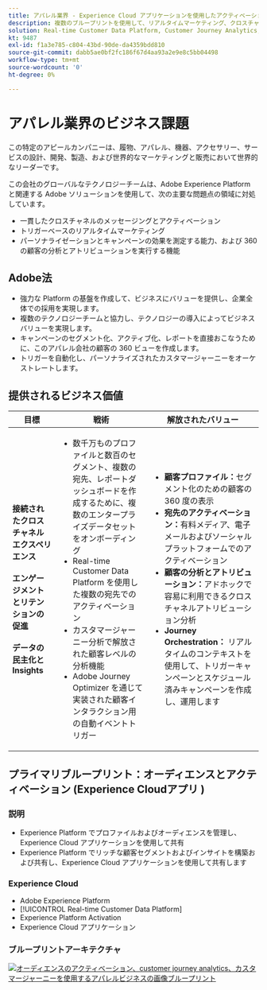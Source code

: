 ```yaml
---
title: アパレル業界 - Experience Cloud アプリケーションを使用したアクティベーション
description: 複数のブループリントを使用して、リアルタイムマーケティング、クロスチャネルアクティベーション、およびクロスチャネル分析を有効にしました。
solution: Real-time Customer Data Platform, Customer Journey Analytics, Journey Orchestration
kt: 9487
exl-id: f1a3e785-c804-43bd-90de-da4359bdd810
source-git-commit: dabb5ae0bf2fc186f67d4aa93a2e9e8c5bb04498
workflow-type: tm+mt
source-wordcount: '0'
ht-degree: 0%

---
```


# アパレル業界のビジネス課題

この特定のアピールカンパニーは、履物、アパレル、機器、アクセサリー、サービスの設計、開発、製造、および世界的なマーケティングと販売において世界的なリーダーです。

この会社のグローバルなテクノロジーチームは、Adobe Experience Platform と関連する Adobe ソリューションを使用して、次の主要な問題点の領域に対処しています。

* 一貫したクロスチャネルのメッセージングとアクティベーション
* トリガーベースのリアルタイムマーケティング
* パーソナライゼーションとキャンペーンの効果を測定する能力、および 360 の顧客の分析とアトリビューションを実行する機能

## Adobe法

* 強力な Platform の基盤を作成して、ビジネスにバリューを提供し、企業全体での採用を実現します。
* 複数のテクノロジーチームと協力し、テクノロジーの導入によってビジネスバリューを実現します。
* キャンペーンのセグメント化、アクティブ化、レポートを直接おこなうために、このアパレル会社の顧客の 360 ビューを作成します。
* トリガーを自動化し、パーソナライズされたカスタマージャーニーをオーケストレートします。

## 提供されるビジネス価値

| 目標 | 戦術 | 解放されたバリュー |
|---|---|---|
| **接続されたクロスチャネルエクスペリエンス&#x200B;**<br></br>**エンゲージメントとリテンションの促進&#x200B;**<br></br>**データの民主化と Insights**</ul> | <ul><li>数千万ものプロファイルと数百のセグメント、複数の宛先、レポートダッシュボードを作成するために、複数のエンタープライズデータセットをオンボーディング</li><li>Real-time Customer Data Platform を使用した複数の宛先でのアクティベーション</li><li>カスタマージャーニー分析で解放された顧客レベルの分析機能</li><li>Adobe Journey Optimizer を通じて実装された顧客インタラクション用の自動イベントトリガー</li></ul> | <ul><li><strong>顧客プロファイル：</strong>セグメント化のための顧客の 360 度の表示</li><li><strong>宛先のアクティベーション：</strong>有料メディア、電子メールおよびソーシャルプラットフォームでのアクティベーション</li><li><strong>顧客の分析とアトリビューション：</strong>アドホックで容易に利用できるクロスチャネルアトリビューション分析<li><strong>Journey Orchestration：</strong> リアルタイムのコンテキストを使用して、トリガーキャンペーンとスケジュール済みキャンペーンを作成し、運用します</li></ul> |

## プライマリブループリント：オーディエンスとアクティベーション (Experience Cloudアプリ )

### 説明

<ul><li>Experience Platform でプロファイルおよびオーディエンスを管理し、Experience Cloud アプリケーションを使用して共有</li><li>Experience Platform でリッチな顧客セグメントおよびインサイトを構築および共有し、Experience Cloud アプリケーションを使用して共有します</li></ul>

### Experience Cloud

<ul><li>Adobe Experience Platform</li><li>[!UICONTROL Real-time Customer Data Platform]</li><li>Experience Platform Activation</li><li>Experience Cloud アプリケーション</li></ul>

### ブループリントアーキテクチャ

<a href="https://experienceleague.adobe.com/docs/blueprints-learn/architecture/audience-activation/platform-and-applications.html?lang=ja"><img alt="オーディエンスのアクティベーション、customer journey analytics、カスタマージャーニーを使用するアパレルビジネスの画像ブループリント" src="https://experienceleague.adobe.com/docs/blueprints-learn/assets/aep+apps_vertical.svg?lang=en" class="modal-image"/></a>
